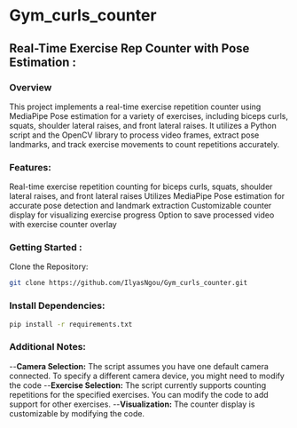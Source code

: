 # Gym_curls_counter
## Real-Time Exercise Rep Counter with Pose Estimation :

### Overview

This project implements a real-time exercise repetition counter using MediaPipe Pose estimation for a variety of exercises, including biceps curls, squats, shoulder lateral raises, and front lateral raises. It utilizes a Python script and the OpenCV library to process video frames, extract pose landmarks, and track exercise movements to count repetitions accurately.

### Features:

Real-time exercise repetition counting for biceps curls, squats, shoulder lateral raises, and front lateral raises
Utilizes MediaPipe Pose estimation for accurate pose detection and landmark extraction
Customizable counter display for visualizing exercise progress
Option to save processed video with exercise counter overlay

### Getting Started :

Clone the Repository:
 ```bash
git clone https://github.com/IlyasNgou/Gym_curls_counter.git
```

### Install Dependencies:

 ```bash
pip install -r requirements.txt

```
### Additional Notes:
--**Camera Selection:** The script assumes you have one default camera connected. To specify a different camera device, you might need to modify the code 
--**Exercise Selection:** The script currently supports counting repetitions for the specified exercises. You can modify the code to add support for other exercises.
--**Visualization:** The counter display is customizable by modifying the code.

